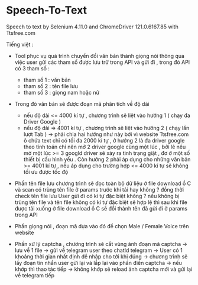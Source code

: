 # Speech-To-Text
Speech to text by Selenium 4.11.0 and ChromeDriver 121.0.6167.85 with Ttsfree.com 

Tiếng việt : 
- Tool phục vụ quá trình chuyển đổi văn bản thành giọng nói thông qua việc user gửi các tham số được lưu trữ trong API và gửi đi , trong đó API có 3 tham số :
  + tham số 1 : văn bản
  + tham số 2 : tên file lưu
  + tham số 3 : giọng nam hoặc nữ

- Trong đó văn bản sẽ được đoạn mã phân tích về độ dài
  + nếu độ dài <= 4000 kí tự , chương trình sẽ liệt vào hướng 1 ( chạy đa Driver Google ) 
  + nếu độ dài => 4001 kí tự , chương trình sẽ liệt vào hướng 2 ( chạy lần lượt Tab )
  -> phải chia hai hướng như này bởi vì website Ttsfree.com ô chứa text chỉ có tối đa 2000 kí tự , ở hướng 2 là đa driver google theo tính toán chỉ nên mở 2 driver google cùng một lúc , bởi lẽ nếu mở một lúc >= 3 googld driver sẽ xảy ra tình trạng giật , đơ ở một số thiết bị cấu hình yếu . Còn hướng 2 phải áp dụng cho những văn bản >= 4001 kí tự , nếu áp dụng cho trường hợp <= 4000 kí tự sẽ không tối ưu được tốc độ

- Phần tên file lưu chương trình sẽ đọc toàn bộ dữ liệu ở file download ổ C và scan có trùng tên file ở params trước khi tải hay không ? đồng thời check tên file lưu User gửi đi có kí tự đặc biệt không ? nếu không bị trùng tên file và tên file không có kí tự đặc biệt sẽ hợp lệ thì sau khi file được tải xuống ở file download ổ C sẽ đổi thành tên đã gửi đi ở params trong API

- Phần giọng nói , đoạn mã dựa vào đó để chọn Male / Female Voice trên website

- Phần xử lý captcha , chương trình sẽ cắt vùng ảnh đoạn mã captcha -> lưu về 1 file -> gửi về telegram user theo chatId telegram -> User có 1 khoảng thời gian nhất định để nhập cho tới khi đúng -> chương trình sẽ lấy đoạn tin nhắn user gửi lại và lắp lại vào phần điền captcha -> nếu khớp thì thao tác tiếp -> không khớp sẽ reload ảnh captcha mới và gửi lại về telegram tiếp 
